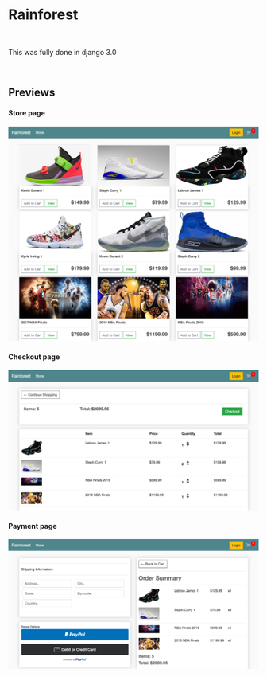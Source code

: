 # Rainforest

<br />

This was fully done in django 3.0

<br />

## Previews

#### Store page
![Preview 1](/images/store.png)

#### Checkout page
![Preview 2](/images/checkout.png)

#### Payment page
![Preview 3](/images/payment.png)

<br />
